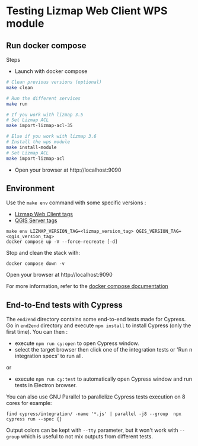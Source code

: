 # Testing Lizmap Web Client WPS module

## Run docker compose

Steps

- Launch  with  docker compose

```bash
# Clean previous versions (optional)
make clean

# Run the different services
make run

# If you work with lizmap 3.5
# Set Lizmap ACL
make import-lizmap-acl-35

# Else if you work with lizmap 3.6
# Install the wps module
make install-module
# Set Lizmap ACL
make import-lizmap-acl
```

- Open your browser at http://localhost:9090

## Environment

Use the `make env` command with some specific versions :

* [Lizmap Web Client tags](https://hub.docker.com/r/3liz/lizmap-web-client/tags)
* [QGIS Server tags](https://hub.docker.com/r/3liz/qgis-map-server/tags)

```
make env LIZMAP_VERSION_TAG=<lizmap_version_tag> QGIS_VERSION_TAG=<qgis_version_tag>
docker compose up -V --force-recreate [-d]
```

Stop and clean the stack with:
```
docker compose down -v
```


Open your browser at http://localhost:9090


For more information, refer to the [docker compose documentation](https://docs.docker.com/compose/)

## End-to-End tests with Cypress

The `end2end` directory contains some end-to-end tests made for Cypress.
Go in `end2end` directory and execute `npm install` to install Cypress (only the first time).
You can then :
- execute `npm run cy:open` to open Cypress window.
- select the target browser then click one of the integration tests or 'Run n integration specs' to run all.

or

- execute `npm run cy:test` to automatically open Cypress window and run tests in Electron browser.

You can also use GNU Parallel to parallelize Cypress tests execution on 8 cores for example:

`find cypress/integration/ -name '*.js' | parallel -j8 --group  npx cypress run --spec {}`

Output colors can be kept with `--tty` parameter, but it won't work with `--group` which is useful to not mix outputs from different tests.
